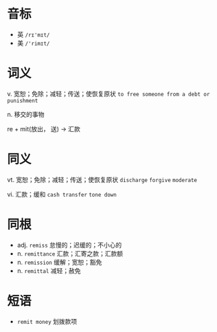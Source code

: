 # 音标

- 英 `/rɪ'mɪt/`
- 美 `/'rimɪt/`

# 词义

v. 宽恕；免除；减轻；传送；使恢复原状
`to free someone from a debt or punishment`

n. 移交的事物




re + mit(放出， 送) → 汇款

# 同义

vt. 宽恕；免除；减轻；传送；使恢复原状
`discharge` `forgive` `moderate`

vi. 汇款；缓和
`cash transfer` `tone down`

# 同根

- adj. `remiss` 怠慢的；迟缓的；不小心的
- n. `remittance` 汇款；汇寄之款；汇款额
- n. `remission` 缓解；宽恕；豁免
- n. `remittal` 减轻；赦免

# 短语

- `remit money` 划拨款项


